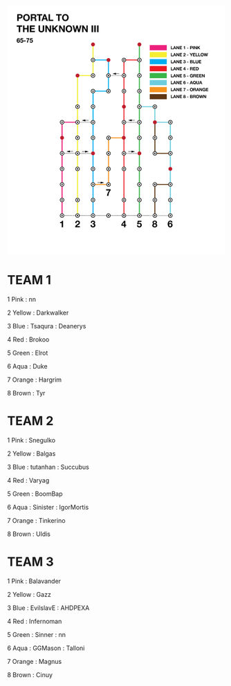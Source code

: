 ![UnknownIII](assets/Unknown3.png)

# TEAM 1

1 Pink
: nn

2 Yellow
: Darkwalker

3 Blue 
: Tsaqura 
: Deanerys

4 Red 
: Brokoo

5 Green 
: Elrot

6 Aqua 
: Duke

7 Orange
: Hargrim

8 Brown
: Tyr

# TEAM 2

1 Pink
: Snegulko

2 Yellow
: Balgas

3 Blue 
: tutanhan 
: Succubus

4 Red 
: Varyag

5 Green 
: BoomBap

6 Aqua 
: Sinister
: IgorMortis

7 Orange
: Tinkerino

8 Brown
: Uldis


# TEAM 3

1 Pink
: Balavander 

2 Yellow
: Gazz

3 Blue 
: EvilslavE 
: AHDPEXA

4 Red 
: Infernoman 

5 Green 
: Sinner
: nn

6 Aqua 
: GGMason
: Talloni

7 Orange
: Magnus

8 Brown
: Cinuy
